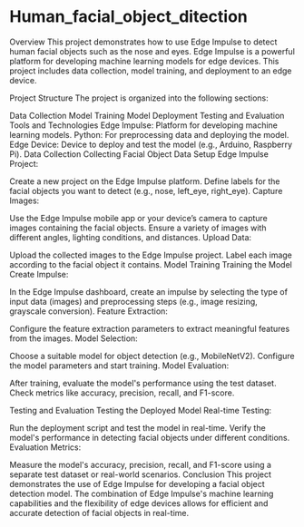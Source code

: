 # Human_facial_object_ditection

Overview
This project demonstrates how to use Edge Impulse to detect human facial objects such as the nose and eyes. Edge Impulse is a powerful platform for developing machine learning models for edge devices. This project includes data collection, model training, and deployment to an edge device.

Project Structure
The project is organized into the following sections:

Data Collection
Model Training
Model Deployment
Testing and Evaluation
Tools and Technologies
Edge Impulse: Platform for developing machine learning models.
Python: For preprocessing data and deploying the model.
Edge Device: Device to deploy and test the model (e.g., Arduino, Raspberry Pi).
Data Collection
Collecting Facial Object Data
Setup Edge Impulse Project:

Create a new project on the Edge Impulse platform.
Define labels for the facial objects you want to detect (e.g., nose, left_eye, right_eye).
Capture Images:

Use the Edge Impulse mobile app or your device’s camera to capture images containing the facial objects.
Ensure a variety of images with different angles, lighting conditions, and distances.
Upload Data:

Upload the collected images to the Edge Impulse project.
Label each image according to the facial object it contains.
Model Training
Training the Model
Create Impulse:

In the Edge Impulse dashboard, create an impulse by selecting the type of input data (images) and preprocessing steps (e.g., image resizing, grayscale conversion).
Feature Extraction:

Configure the feature extraction parameters to extract meaningful features from the images.
Model Selection:

Choose a suitable model for object detection (e.g., MobileNetV2).
Configure the model parameters and start training.
Model Evaluation:

After training, evaluate the model's performance using the test dataset.
Check metrics like accuracy, precision, recall, and F1-score.

Testing and Evaluation
Testing the Deployed Model
Real-time Testing:

Run the deployment script and test the model in real-time.
Verify the model's performance in detecting facial objects under different conditions.
Evaluation Metrics:

Measure the model's accuracy, precision, recall, and F1-score using a separate test dataset or real-world scenarios.
Conclusion
This project demonstrates the use of Edge Impulse for developing a facial object detection model. The combination of Edge Impulse's machine learning capabilities and the flexibility of edge devices allows for efficient and accurate detection of facial objects in real-time.
